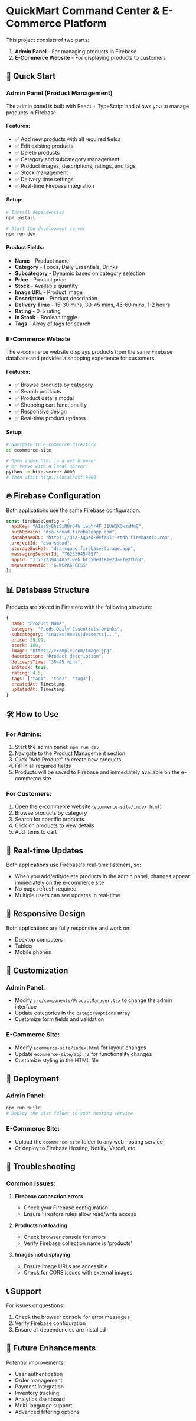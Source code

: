 # QuickMart Command Center & E-Commerce Platform

This project consists of two parts:
1. **Admin Panel** - For managing products in Firebase
2. **E-Commerce Website** - For displaying products to customers

## 🚀 Quick Start

### Admin Panel (Product Management)

The admin panel is built with React + TypeScript and allows you to manage products in Firebase.

#### Features:
- ✅ Add new products with all required fields
- ✅ Edit existing products
- ✅ Delete products
- ✅ Category and subcategory management
- ✅ Product images, descriptions, ratings, and tags
- ✅ Stock management
- ✅ Delivery time settings
- ✅ Real-time Firebase integration

#### Setup:
```bash
# Install dependencies
npm install

# Start the development server
npm run dev
```

#### Product Fields:
- **Name** - Product name
- **Category** - Foods, Daily Essentials, Drinks
- **Subcategory** - Dynamic based on category selection
- **Price** - Product price
- **Stock** - Available quantity
- **Image URL** - Product image
- **Description** - Product description
- **Delivery Time** - 15-30 mins, 30-45 mins, 45-60 mins, 1-2 hours
- **Rating** - 0-5 rating
- **In Stock** - Boolean toggle
- **Tags** - Array of tags for search

### E-Commerce Website

The e-commerce website displays products from the same Firebase database and provides a shopping experience for customers.

#### Features:
- ✅ Browse products by category
- ✅ Search products
- ✅ Product details modal
- ✅ Shopping cart functionality
- ✅ Responsive design
- ✅ Real-time product updates

#### Setup:
```bash
# Navigate to e-commerce directory
cd ecommerce-site

# Open index.html in a web browser
# Or serve with a local server:
python -m http.server 8000
# Then visit http://localhost:8000
```

## 🔥 Firebase Configuration

Both applications use the same Firebase configuration:

```javascript
const firebaseConfig = {
  apiKey: "AIzaSyBhiSxNUrQ4b_iwpYr4F_J1UW3XOwzsMmE",
  authDomain: "dsa-squad.firebaseapp.com",
  databaseURL: "https://dsa-squad-default-rtdb.firebaseio.com",
  projectId: "dsa-squad",
  storageBucket: "dsa-squad.firebasestorage.app",
  messagingSenderId: "762339454857",
  appId: "1:762339454857:web:bfc50ed181e2daefe2fb58",
  measurementId: "G-WCPR6FCESS"
};
```

## 📊 Database Structure

Products are stored in Firestore with the following structure:

```javascript
{
  name: "Product Name",
  category: "Foods|Daily Essentials|Drinks",
  subcategory: "snacks|meals|desserts|...",
  price: 29.99,
  stock: 100,
  image: "https://example.com/image.jpg",
  description: "Product description",
  deliveryTime: "30-45 mins",
  inStock: true,
  rating: 4.5,
  tags: ["tag1", "tag2", "tag3"],
  createdAt: Timestamp,
  updatedAt: Timestamp
}
```

## 🛠️ How to Use

### For Admins:
1. Start the admin panel: `npm run dev`
2. Navigate to the Product Management section
3. Click "Add Product" to create new products
4. Fill in all required fields
5. Products will be saved to Firebase and immediately available on the e-commerce site

### For Customers:
1. Open the e-commerce website (`ecommerce-site/index.html`)
2. Browse products by category
3. Search for specific products
4. Click on products to view details
5. Add items to cart

## 🔄 Real-time Updates

Both applications use Firebase's real-time listeners, so:
- When you add/edit/delete products in the admin panel, changes appear immediately on the e-commerce site
- No page refresh required
- Multiple users can see updates in real-time

## 📱 Responsive Design

Both applications are fully responsive and work on:
- Desktop computers
- Tablets
- Mobile phones

## 🎨 Customization

### Admin Panel:
- Modify `src/components/ProductManager.tsx` to change the admin interface
- Update categories in the `categoryOptions` array
- Customize form fields and validation

### E-Commerce Site:
- Modify `ecommerce-site/index.html` for layout changes
- Update `ecommerce-site/app.js` for functionality changes
- Customize styling in the HTML file

## 🚀 Deployment

### Admin Panel:
```bash
npm run build
# Deploy the dist folder to your hosting service
```

### E-Commerce Site:
- Upload the `ecommerce-site` folder to any web hosting service
- Or deploy to Firebase Hosting, Netlify, Vercel, etc.

## 🔧 Troubleshooting

### Common Issues:

1. **Firebase connection errors**
   - Check your Firebase configuration
   - Ensure Firestore rules allow read/write access

2. **Products not loading**
   - Check browser console for errors
   - Verify Firebase collection name is 'products'

3. **Images not displaying**
   - Ensure image URLs are accessible
   - Check for CORS issues with external images

## 📞 Support

For issues or questions:
1. Check the browser console for error messages
2. Verify Firebase configuration
3. Ensure all dependencies are installed

## 🎯 Future Enhancements

Potential improvements:
- User authentication
- Order management
- Payment integration
- Inventory tracking
- Analytics dashboard
- Multi-language support
- Advanced filtering options
